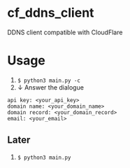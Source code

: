 # cf_ddns_client
DDNS client compatible with CloudFlare

# Usage
1. `$ python3 main.py -c`
2. ↓ Answer the dialogue
```
api key: <your_api_key>
domain name: <your_domain_name>
domain record: <your_domain_record>
email: <your_email>
```

## Later
1. `$ python3 main.py`
